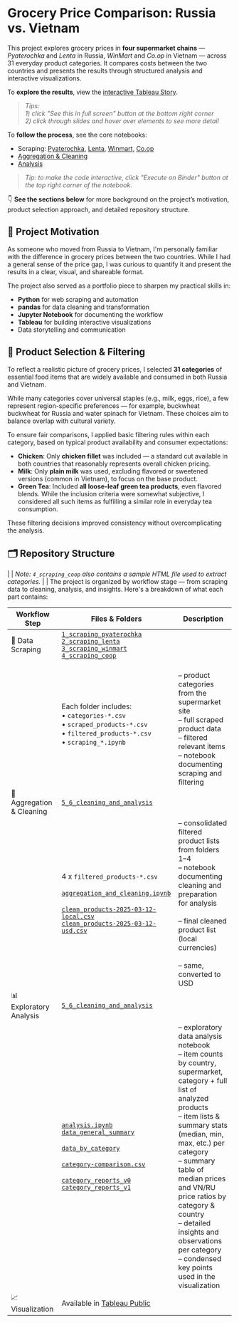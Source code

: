 # Grocery Price Comparison: Russia vs. Vietnam

This project explores grocery prices in **four supermarket chains** — *Pyaterochka* and *Lenta* in Russia, *WinMart* and *Co.op* in Vietnam — across 31 everyday product categories.
It compares costs between the two countries and presents the results through structured analysis and interactive visualizations.  

To **explore the results**, view the [interactive Tableau Story](https://public.tableau.com/views/GroceryPricesRussiavs_Vietnam/Final?:language=en-US&publish=yes&:sid=&:redirect=auth&:display_count=n&:origin=viz_share_link).  
> *Tips:*  
> *1) click "See this in full screen" button at the bottom right corner*  
> *2) click through slides and hover over elements to see more detail*  

To **follow the process**, see the core notebooks:
- Scraping: [Pyaterochka](https://nbviewer.org/github/kolokol-sa/ru-vn-food-prices/blob/9efc5cdbc515a94e37f2ee42557ae537da99a47a/1_scraping_pyaterochka/scraping_pyaterochka.ipynb), [Lenta](https://nbviewer.org/github/kolokol-sa/ru-vn-food-prices/blob/9efc5cdbc515a94e37f2ee42557ae537da99a47a/2_scraping_lenta/scraping_lenta.ipynb), [Winmart](https://nbviewer.org/github/kolokol-sa/ru-vn-food-prices/blob/9efc5cdbc515a94e37f2ee42557ae537da99a47a/3_scraping_winmart/scraping_winmart.ipynb), [Co.op](https://nbviewer.org/github/kolokol-sa/ru-vn-food-prices/blob/9efc5cdbc515a94e37f2ee42557ae537da99a47a/4_scraping_coop/scraping_coop.ipynb)
- [Aggregation & Cleaning](https://nbviewer.org/github/kolokol-sa/ru-vn-food-prices/blob/9efc5cdbc515a94e37f2ee42557ae537da99a47a/5_6_cleaning_and_analysis/aggregation_and_cleaning.ipynb)
- [Analysis](https://nbviewer.org/github/kolokol-sa/ru-vn-food-prices/blob/9efc5cdbc515a94e37f2ee42557ae537da99a47a/5_6_cleaning_and_analysis/analysis.ipynb)
> *Tip: to make the code interactive, click "Execute on Binder" button at the top right corner of the notebook.*

👇 **See the sections below** for more background on the project’s motivation, product selection approach, and detailed repository structure.

## 🧠 Project Motivation

As someone who moved from Russia to Vietnam, I'm personally familiar with the difference in grocery prices between the two countries. While I had a general sense of the price gap, I was curious to quantify it and present the results in a clear, visual, and shareable format.

The project also served as a portfolio piece to sharpen my practical skills in:

- **Python** for web scraping and automation
- **pandas** for data cleaning and transformation
- **Jupyter Notebook** for documenting the workflow
- **Tableau** for building interactive visualizations
- Data storytelling and communication

## 🧃 Product Selection & Filtering

To reflect a realistic picture of grocery prices, I selected **31 categories** of essential food items that are widely available and consumed in both Russia and Vietnam.

While many categories cover universal staples (e.g., milk, eggs, rice), a few represent region-specific preferences — for example, buckwheat buckwheat for Russia and water spinach for Vietnam. These choices aim to balance overlap with cultural variety.

To ensure fair comparisons, I applied basic filtering rules within each category, based on typical product availability and consumer expectations:

- **Chicken**: Only **chicken fillet** was included — a standard cut available in both countries that reasonably represents overall chicken pricing.
- **Milk**: Only **plain milk** was used, excluding flavored or sweetened versions (common in Vietnam), to focus on the base product.
- **Green Tea**: Included **all loose-leaf green tea products**, even flavored blends. While the inclusion criteria were somewhat subjective, I considered all such items as fulfilling a similar role in everyday tea consumption.

These filtering decisions improved consistency without overcomplicating the analysis.

## 🗂️ Repository Structure
| | _Note: `4_scraping_coop` also contains a sample HTML file used to extract categories._ | |
The project is organized by workflow stage — from scraping data to cleaning, analysis, and insights. Here's a breakdown of what each part contains:

| **Workflow Step**           | **Files & Folders** | **Description** |
|-----------------------------|----------------------|----------------|
| 🛒 Data Scraping | [`1_scraping_pyaterochka`](1_scraping_pyaterochka/)<br>[`2_scraping_lenta`](2_scraping_lenta/)<br>[`3_scraping_winmart`](3_scraping_winmart/)<br>[`4_scraping_coop`](4_scraping_coop/)<br> | |
| | Each folder includes:<br>• `categories-*.csv`<br>• `scraped_products-*.csv`<br>• `filtered_products-*.csv`<br>• `scraping_*.ipynb` | <br>– product categories from the supermarket site<br>– full scraped product data<br>– filtered relevant items<br>– notebook documenting scraping and filtering |
| 🧼 Aggregation & Cleaning | [`5_6_cleaning_and_analysis`](5_6_cleaning_and_analysis/) | |
| | 4 x `filtered_products-*.csv`<br><br>[`aggregation_and_cleaning.ipynb`](5_6_cleaning_and_analysis/aggregation_and_cleaning.ipynb)<br><br>[`clean_products-2025-03-12-local.csv`](5_6_cleaning_and_analysis/clean_products-2025-03-12-local.csv)<br>[`clean_products-2025-03-12-usd.csv`](5_6_cleaning_and_analysis/clean_products-2025-03-12-usd.csv) | – consolidated filtered product lists from folders 1–4<br>– notebook documenting cleaning and preparation for analysis<br><br>– final cleaned product list (local currencies)<br><br>– same, converted to USD |
| 📊 Exploratory Analysis | [`5_6_cleaning_and_analysis`](5_6_cleaning_and_analysis/) | |
| | [`analysis.ipynb`](5_6_cleaning_and_analysis/analysis.ipynb)<br>[`data_general_summary`](5_6_cleaning_and_analysis/data_general_summary/)<br><br>[`data_by_category`](5_6_cleaning_and_analysis/data_by_category/)<br><br>[`category-comparison.csv`](5_6_cleaning_and_analysis/category-comparison.csv)<br><br>[`category_reports_v0`](5_6_cleaning_and_analysis/category_reports_v0/)<br>[`category_reports_v1`](5_6_cleaning_and_analysis/category_reports_v1/) | – exploratory data analysis notebook<br>– item counts by country, supermarket, category + full list of analyzed products<br>– item lists & summary stats (median, min, max, etc.) per category<br>– summary table of median prices and VN/RU price ratios by category & country<br>– detailed insights and observations per category<br>– condensed key points used in the visualization | 
| 📈 Visualization | Available in [Tableau Public](https://public.tableau.com/views/GroceryPricesRussiavs_Vietnam/Final?:language=en-US&publish=yes&:sid=&:redirect=auth&:display_count=n&:origin=viz_share_link) |
